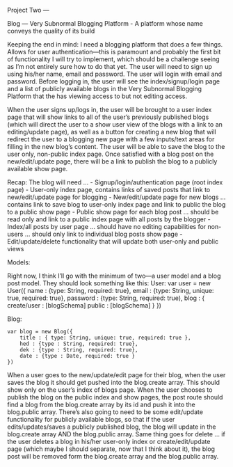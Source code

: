 Project Two — 

Blog — Very Subnormal Blogging Platform - A platform whose name conveys the quality of its build

Keeping the end in mind: I need a blogging platform that does a few things. Allows for user authentication—this is paramount and probably the first bit of functionality I will try to implement, which should be a challenge seeing as I’m not entirely sure how to do that yet. The user will need to sign up using his/her name, email and password. The user will login with email and password. Before logging in, the user will see the index/signup/login page and a list of publicly available blogs in the Very Subnormal Blogging Platform that the has viewing access to but not editing access. 

When the user signs up/logs in, the user will be brought to a user index page that will show links to all of the user’s previously published blogs (which will direct the user to a show user view of the blogs with a link to an editing/update page), as well as a button for creating a new blog that will redirect the user to a blogging new page with a few inputs/text areas for filling in the new blog’s content. The user will be able to save the blog to the user only, non-public index page. Once satisfied with a blog post on the new/edit/update page, there will be a link to publish the blog to a publicly available show page.

Recap: The blog will need …
	- Signup/login/authentication page (root index page)
	- User-only index page, contains links of saved posts that link to new/edit/update page for blogging 
	- New/edit/update page for new blogs … contains link to save blog to user-only index page and link to public the blog to a public show page
	- Public show page for each blog post … should be read only and link to a public index page with all posts by the blogger
	- Index/all posts by user page … should have no editing capabilities for non-users … should only link to individual blog posts show page
	- Edit/update/delete functionality that will update both user-only and public views 

Models: 

Right now, I think I’ll go with the minimum of two—a user model and a blog post model. They should look something like this:
User: 
	var user = new User({
		name : {type: String, required: true},
		email  : {type: String, unique: true, required: true},
		password : {type: String, required: true),
		blog : {
			create/user : [blogSchema]
			public : [blogSchema]
			}
	})

Blog: 

	var blog = new Blog({
		title : { type: String, unique: true, required: true },
		hed : {type : String, required: true},
		dek : {type : String, required: true},
		date : {type : Date, required: true }
	})

When a user goes to the new/update/edit page for their blog, when the user saves the blog it should get pushed into the blog.create array. This should show only on the user’s index of blogs page. When the user chooses to publish the blog on the public index and show pages, the post route should find a blog from the blog.create array by its id and push it into the blog.public array. There’s also going to need to be some edit/update functionality for publicly available blogs, so that if the user edits/updates/saves a publicly published blog, the blog will update in the blog.create array AND the blog.public array. Same thing goes for delete … if the user deletes a blog in his/her user-only index or create/edit/update page (which maybe I should separate, now that I think about it), the blog post will be removed form the blog.create array and the blog.public array.  